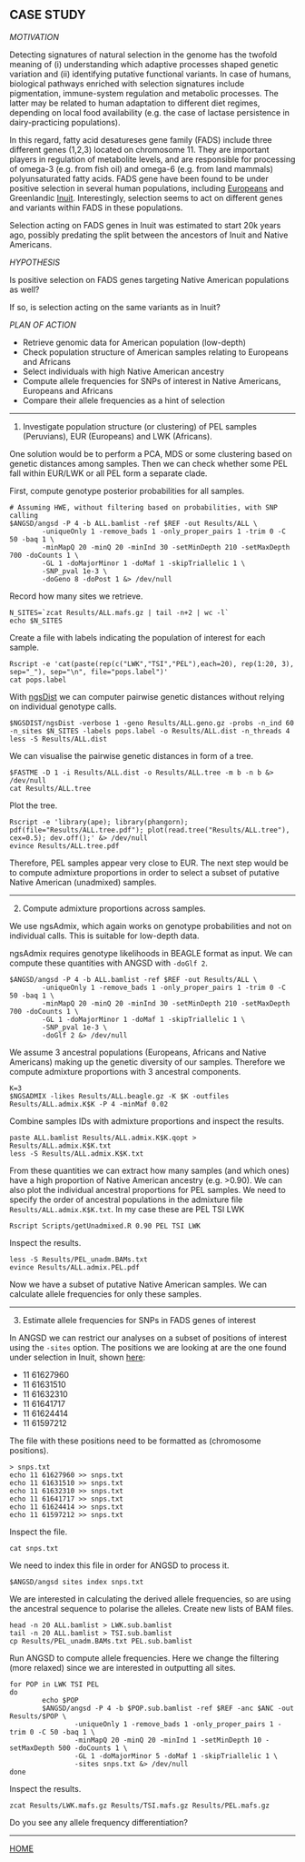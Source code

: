 
## CASE STUDY

*MOTIVATION*

Detecting signatures of natural selection in the genome has the twofold meaning of (i) understanding which adaptive processes shaped genetic variation and (ii) identifying putative functional variants.
In case of humans, biological pathways enriched with selection signatures include pigmentation, immune-system regulation and metabolic processes. 
The latter may be related to human adaptation to different diet regimes, depending on local food availability (e.g. the case of lactase persistence in dairy-practicing populations).

In this regard, fatty acid desatureses gene family (FADS) include three different genes (1,2,3) located on chromosome 11.
They are important players in regulation of metabolite levels, and are responsible for processing of omega-3 (e.g. from fish oil) and omega-6 (e.g. from land mammals) polyunsaturated fatty acids.
FADS gene have been found to be under positive selection in several human populations, including [Europeans](http://www.ncbi.nlm.nih.gov/pubmed/26595274) and Greenlandic [Inuit](http://www.ncbi.nlm.nih.gov/pubmed/26383953).
Interestingly, selection seems to act on different genes and variants within FADS in these populations.

Selection acting on FADS genes in Inuit was estimated to start 20k years ago, possibly predating the split between the ancestors of Inuit and Native Americans.

*HYPOTHESIS*

Is positive selection on FADS genes targeting Native American populations as well?

If so, is selection acting on the same variants as in Inuit?

*PLAN OF ACTION*

- Retrieve genomic data for American population (low-depth)
- Check population structure of American samples relating to Europeans and Africans
- Select individuals with high Native American ancestry
- Compute allele frequencies for SNPs of interest in Native Americans, Europeans and Africans
- Compare their allele frequencies as a hint of selection

---------------

1) Investigate population structure (or clustering) of PEL samples (Peruvians), EUR (Europeans) and LWK (Africans).

One solution would be to perform a PCA, MDS or some clustering based on genetic distances among samples.
Then we can check whether some PEL fall within EUR/LWK or all PEL form a separate clade. 

First, compute genotype posterior probabilities for all samples.
 
```
# Assuming HWE, without filtering based on probabilities, with SNP calling
$ANGSD/angsd -P 4 -b ALL.bamlist -ref $REF -out Results/ALL \
        -uniqueOnly 1 -remove_bads 1 -only_proper_pairs 1 -trim 0 -C 50 -baq 1 \
        -minMapQ 20 -minQ 20 -minInd 30 -setMinDepth 210 -setMaxDepth 700 -doCounts 1 \
        -GL 1 -doMajorMinor 1 -doMaf 1 -skipTriallelic 1 \
        -SNP_pval 1e-3 \
        -doGeno 8 -doPost 1 &> /dev/null
```

Record how many sites we retrieve.
```
N_SITES=`zcat Results/ALL.mafs.gz | tail -n+2 | wc -l`
echo $N_SITES
```

Create a file with labels indicating the population of interest for each sample.
```
Rscript -e 'cat(paste(rep(c("LWK","TSI","PEL"),each=20), rep(1:20, 3), sep="_"), sep="\n", file="pops.label")'
cat pops.label
```

With [ngsDist](https://github.com/fgvieira/ngsDist) we can computer pairwise genetic distances without relying on individual genotype calls.
```
$NGSDIST/ngsDist -verbose 1 -geno Results/ALL.geno.gz -probs -n_ind 60 -n_sites $N_SITES -labels pops.label -o Results/ALL.dist -n_threads 4
less -S Results/ALL.dist
```

We can visualise the pairwise genetic distances in form of a tree.
```
$FASTME -D 1 -i Results/ALL.dist -o Results/ALL.tree -m b -n b &> /dev/null
cat Results/ALL.tree
```

Plot the tree.
```
Rscript -e 'library(ape); library(phangorn); pdf(file="Results/ALL.tree.pdf"); plot(read.tree("Results/ALL.tree"), cex=0.5); dev.off();' &> /dev/null
evince Results/ALL.tree.pdf
```

Therefore, PEL samples appear very close to EUR.
The next step would be to compute admixture proportions in order to select a subset of putative Native American (unadmixed) samples.

------------------------

2) Compute admixture proportions across samples.

We use ngsAdmix, which again works on genotype probabilities and not on individual calls.
This is suitable for low-depth data.

ngsAdmix requires genotype likelihoods in BEAGLE format as input.
We can compute these quantities with ANGSD with `-doGlf 2`.
```
$ANGSD/angsd -P 4 -b ALL.bamlist -ref $REF -out Results/ALL \
        -uniqueOnly 1 -remove_bads 1 -only_proper_pairs 1 -trim 0 -C 50 -baq 1 \
        -minMapQ 20 -minQ 20 -minInd 30 -setMinDepth 210 -setMaxDepth 700 -doCounts 1 \
        -GL 1 -doMajorMinor 1 -doMaf 1 -skipTriallelic 1 \
        -SNP_pval 1e-3 \
        -doGlf 2 &> /dev/null
```

We assume 3 ancestral populations (Europeans, Africans and Native Americans) making up the genetic diversity of our samples.
Therefore we compute admixture proportions with 3 ancestral components.
```
K=3
$NGSADMIX -likes Results/ALL.beagle.gz -K $K -outfiles Results/ALL.admix.K$K -P 4 -minMaf 0.02
```

Combine samples IDs with admixture proportions and inspect the results.
```
paste ALL.bamlist Results/ALL.admix.K$K.qopt > Results/ALL.admix.K$K.txt
less -S Results/ALL.admix.K$K.txt
```

From these quantities we can extract how many samples (and which ones) have a high proportion of Native American ancestry (e.g. >0.90).
We can also plot the individual ancestral proportions for PEL samples.
We need to specify the order of ancestral populations in the admixture file `Results/ALL.admix.K$K.txt`. 
In my case these are PEL TSI LWK
``` 
Rscript Scripts/getUnadmixed.R 0.90 PEL TSI LWK
```
Inspect the results.
```
less -S Results/PEL_unadm.BAMs.txt
evince Results/ALL.admix.PEL.pdf
```

Now we have a subset of putative Native American samples.
We can calculate allele frequencies for only these samples.

------------------------

3) Estimate allele frequencies for SNPs in FADS genes of interest

In ANGSD we can restrict our analyses on a subset of positions of interest using the `-sites` option.
The positions we are looking at are the one found under selection in Inuit, shown [here]((https://github.com/mfumagalli/WoodsHole/blob/master/Files/snps_inuit.png)): 
- 11 61627960 <br>
- 11 61631510 <br>
- 11 61632310 <br>
- 11 61641717 <br>
- 11 61624414 <br>
- 11 61597212 <br>

The file with these positions need to be formatted as (chromosome positions).
```
> snps.txt
echo 11 61627960 >> snps.txt
echo 11 61631510 >> snps.txt
echo 11 61632310 >> snps.txt
echo 11 61641717 >> snps.txt
echo 11 61624414 >> snps.txt
echo 11 61597212 >> snps.txt
```
Inspect the file.
```
cat snps.txt
```

We need to index this file in order for ANGSD to process it.
```
$ANGSD/angsd sites index snps.txt
```

We are interested in calculating the derived allele frequencies, so are using the ancestral sequence to polarise the alleles.
Create new lists of BAM files.
```
head -n 20 ALL.bamlist > LWK.sub.bamlist
tail -n 20 ALL.bamlist > TSI.sub.bamlist
cp Results/PEL_unadm.BAMs.txt PEL.sub.bamlist
```

Run ANGSD to compute allele frequencies.
Here we change the filtering (more relaxed) since we are interested in outputting all sites.
```
for POP in LWK TSI PEL
do
        echo $POP
        $ANGSD/angsd -P 4 -b $POP.sub.bamlist -ref $REF -anc $ANC -out Results/$POP \
                -uniqueOnly 1 -remove_bads 1 -only_proper_pairs 1 -trim 0 -C 50 -baq 1 \
                -minMapQ 20 -minQ 20 -minInd 1 -setMinDepth 10 -setMaxDepth 500 -doCounts 1 \
                -GL 1 -doMajorMinor 5 -doMaf 1 -skipTriallelic 1 \
                -sites snps.txt &> /dev/null
done
```

Inspect the results.
```
zcat Results/LWK.mafs.gz Results/TSI.mafs.gz Results/PEL.mafs.gz
```

Do you see any allele frequency differentiation?

----------------------------

[HOME](https://github.com/mfumagalli/WoodsHole)









